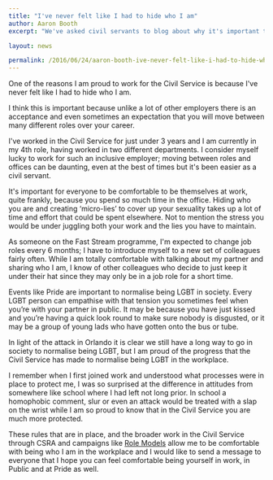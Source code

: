 ```yaml
---
title: "I've never felt like I had to hide who I am"
author: Aaron Booth
excerpt: "We've asked civil servants to blog about why it's important to #beyourself this Pride. Aaron Booth is part of the Civil Service Fast Stream. He writes about his positive experiences of moving departments and feeling comfortable coming out at work."

layout: news

permalink: /2016/06/24/aaron-booth-ive-never-felt-like-i-had-to-hide-who-i-am/
---
```


One of the reasons I am proud to work for the Civil Service is because I've never felt like I had to hide who I am. 

I think this is important because unlike a lot of other employers there is an acceptance and even sometimes an expectation that you will move between many different roles over your career.

I've worked in the Civil Service for just under 3 years and I am currently in my 4th role, having worked in two different departments. I consider myself lucky to work for such an inclusive employer; moving between roles and offices can be daunting, even at the best of times but it's been easier as a civil servant.

It's important for everyone to be comfortable to be themselves at work, quite frankly, because you spend so much time in the office. Hiding who you are and creating ‘micro-lies’ to cover up your sexuality takes up a lot of time and effort that could be spent elsewhere. Not to mention the stress you would be under juggling both your work and the lies you have to maintain.

As someone on the Fast Stream programme, I'm expected to change job roles every 6 months; I have to introduce myself to a new set of colleagues fairly often. While I am totally comfortable with talking about my partner and sharing who I am, I know of other colleagues who decide to just keep it under their hat since they may only be in a job role for a short time.

Events like Pride are important to normalise being LGBT in society. Every LGBT person can empathise with that tension you sometimes feel when you’re with your partner in public. It may be because you have just kissed and you’re having a quick look round to make sure nobody is disgusted, or it may be a group of young lads who have gotten onto the bus or tube.

In light of the attack in Orlando it is clear we still have a long way to go in society to normalise being LGBT, but I am proud of the progress that the Civil Service has made to normalise being LGBT in the workplace.

I remember when I first joined work and understood what processes were in place to protect me, I was so surprised at the difference in attitudes from somewhere like school where I had left not long prior. In school a homophobic comment, slur or even an attack would be treated with a slap on the wrist while I am so proud to know that in the Civil Service you are much more protected.

These rules that are in place, and the broader work in the Civil Service through CSRA and campaigns like [Role Models](/2014/10/01/role-models-inspiring-lgb-people-in-the-civil-service/) allow me to be comfortable with being who I am in the workplace and I would like to send a message to everyone that I hope you can feel comfortable being yourself in work, in Public and at Pride as well.